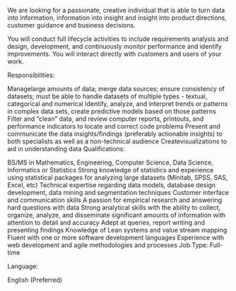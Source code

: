 We are looking for a passionate, creative individual that is able to turn data into information, information into insight and insight into product directions, customer guidance and business decisions.

You will conduct full lifecycle activities to include requirements analysis and design, development, and continuously monitor performance and identify improvements. You will interact directly with customers and users of your work.

Responsibilities:

Managelarge amounts of data; merge data sources; ensure consistency of datasets; must be able to handle datasets of multiple types - textual, categorical and numerical
Identify, analyze, and interpret trends or patterns in complex data sets, create predictive models based on those patterns
Filter and “clean” data, and review computer reports, printouts, and performance indicators to locate and correct code problems
Present and communicate the data insights/findings (preferably actionable insights) to both specialists as well as a non-technical audience
Createvisualizations to aid in understanding data
Qualifications:

BS/MS in Mathematics, Engineering, Computer Science, Data Science, Informatics or Statistics
Strong knowledge of statistics and experience using statistical packages for analyzing large datasets (Minitab, SPSS, SAS, Excel, etc)
Technical expertise regarding data models, database design development, data mining and segmentation techniques
Customer interface and communication skills
A passion for empirical research and answering hard questions with data
Strong analytical skills with the ability to collect, organize, analyze, and disseminate significant amounts of information with attention to detail and accuracy
Adept at queries, report writing and presenting findings
Knowledge of Lean systems and value stream mapping
Fluent with one or more software development languages
Experience with web development and agile methodologies and processes
Job Type: Full-time

Language:

English (Preferred)
